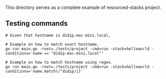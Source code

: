 This directory serves as a complete example of resourced-stacks project.

## Testing commands
```
# Given that hostname is didip.mac-mini.local,

# Example on how to match exact hostname.
go run main.go -root=./tests/project -cmd=run -stack=helloworld -conditions='name == "didip-mac-mini.local"'

# Example on how to match hostname using regex.
go run main.go -root=./tests/project -cmd=run -stack=helloworld -conditions='name.match(/^didip/i)'
```
